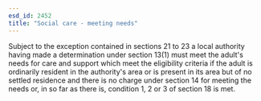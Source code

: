 ```yaml
---
esd_id: 2452
title: "Social care - meeting needs"
---
```


Subject to the exception contained in sections 21 to 23 a local authority having made a determination under section 13(1) must meet the adult's needs for care and support which meet the eligibility criteria if the adult is ordinarily resident in the authority's area or is present in its area but of no settled residence and there is no charge under section 14 for meeting the needs or, in so far as there is, condition 1, 2 or 3 of section 18 is met.

